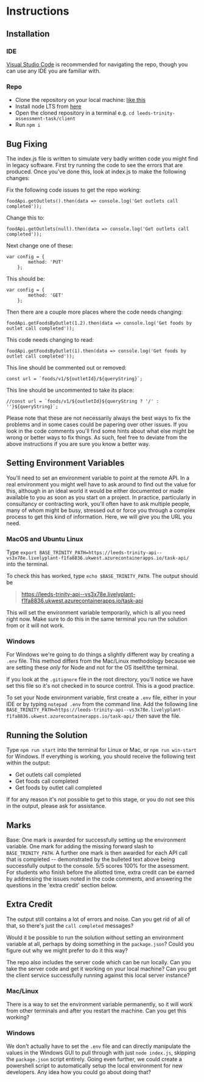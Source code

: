 # Instructions

## Installation

### IDE

[Visual Studio Code](https://code.visualstudio.com/) is recommended for navigating the repo, though you can use any IDE you are familiar with. 

### Repo
- Clone the repository on your local machine: [like this](https://docs.github.com/en/repositories/creating-and-managing-repositories/cloning-a-repository)
- Install node LTS from [here](https://nodejs.org)
- Open the cloned repository in a terminal e.g. `cd leeds-trinity-assessment-task/client`
- Run `npm i`

## Bug Fixing

The index.js file is written to simulate very badly written code you might find in legacy software. First try running the code to see the errors that are produced. Once you've done this, look at index.js to make the following changes:

Fix the following code issues to get the repo working:

`foodApi.getOutlets().then(data => console.log('Get outlets call completed'));`

Change this to:

`foodApi.getOutlets(null).then(data => console.log('Get outlets call completed'));`

Next change one of these:

```
var config = {
        method: 'PUT'
    };
```

This should be:

```
var config = {
        method: 'GET'
    };
```

Then there are a couple more places where the code needs changing:

`foodApi.getFoodsByOutlet(1.2).then(data => console.log('Get foods by outlet call completed'));`

This code needs changing to read:

`foodApi.getFoodsByOutlet(1).then(data => console.log('Get foods by outlet call completed'));`

This line should be commented out or removed: 

```
const url = `foods/v1/${outletId}/${queryString}`;
```

This line should be uncommented to take its place:

```
//const url = `foods/v1/${outletId}${queryString ? '/' : ''}${queryString}`;
```

Please note that these are not necessarily always the best ways to fix the problems and in some cases could be papering over other issues.
If you look in the code comments you'll find some hints about what else might be wrong or better ways to fix things. As such, feel free
to deviate from the above instructions if you are sure you know a better way.

## Setting Environment Variables

You'll need to set an environment variable to point at the remote API. In a real environment you might well have to ask around to find out the value for this, although in an ideal world it would be either documented or made available to you as soon as you start on a project. In practice, particularly in consultancy or contracting work, you'll often have to ask multiple people, many of whom might be busy, stressed out or force you through a complex process to get this kind of information. Here, we will give you the URL you need.

### MacOS and Ubuntu Linux

Type `export BASE_TRINITY_PATH=https://leeds-trinity-api--vs3x78e.livelyplant-f1fa8836.ukwest.azurecontainerapps.io/task-api/` into the terminal.

To check this has worked, type `echo $BASE_TRINITY_PATH`. The output should be 

> https://leeds-trinity-api--vs3x78e.livelyplant-f1fa8836.ukwest.azurecontainerapps.io/task-api

This will set the environment variable temporarily, which is all you need right now. Make sure to do this in the same terminal you run the solution from or it will not work.

### Windows

For Windows we're going to do things a slightly different way by creating a `.env` file. This method differs from the Mac/Linux methodology because we are setting these *only* for Node and not for the OS itself/the terminal.

If you look at the `.gitignore` file in the root directory, you'll notice we have set this file so it's not checked in to source control. This is a good practice.

To set your Node environment variable, first create a `.env` file, either in your IDE or by typing `notepad .env` from the command line. Add the following line `BASE_TRINITY_PATH=https://leeds-trinity-api--vs3x78e.livelyplant-f1fa8836.ukwest.azurecontainerapps.io/task-api/` then save the file.

## Running the Solution

Type `npm run start` into the terminal for Linux or Mac, or `npm run win-start` for Windows. If everything is working, you should receive the following text within the output:

- Get outlets call completed
- Get foods call completed
- Get foods by outlet call completed

If for any reason it's not possible to get to this stage, or you do not see this in the output, please ask for assistance.

## Marks

Base: One mark is awarded for successfully setting up the environment variable. One mark for adding the missing forward slash to `BASE_TRINITY_PATH`. A further one mark is then awarded for each API call that is completed -- demonstrated by the bulleted text above being successfully output to the console. 5/5 scores 100% for the assessment. For students who finish before the allotted time, extra credit can be earned by addressing the issues noted in the code comments, and answering the questions in the 'extra credit' section below.

## Extra Credit

The output still contains a lot of errors and noise. Can you get rid of all of that, so there's just the `call completed` messages?

Would it be possible to run the solution without setting an environment variable at all, perhaps by doing something in the `package.json`? Could you figure out why we might prefer to do it this way?

The repo also includes the server code which can be run locally. Can you take the server code and get it working on your local machine? Can you get the client service successfully running against this local server instance?

### Mac/Linux

There is a way to set the environment variable permanently, so it will work from other terminals and after you restart the machine. Can you get this working?

### Windows

We don't actually have to set the `.env` file and can directly manipulate the values in the Windows GUI to pull through with just `node index.js`, skipping the `package.json` script entirely. Going even further, we could create a powershell script to automatically setup the local environment for new developers. Any idea how you could go about doing that? 
